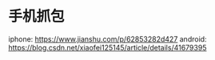 # 手机抓包

iphone: https://www.jianshu.com/p/62853282d427
android: https://blog.csdn.net/xiaofei125145/article/details/41679395
